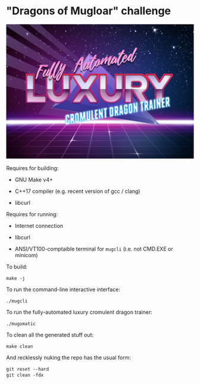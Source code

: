 # "Dragons of Mugloar" challenge


![It's true](falcdt.jpg)


Requires for building:

 * GNU Make v4+

 * C++17 compiler (e.g. recent version of gcc / clang)

 * libcurl


Requires for running:

 * Internet connection

 * libcurl

 * ANSI/VT100-comptaible terminal for `mugcli` (i.e. not CMD.EXE or minicom)


To build:

    make -j


To run the command-line interactive interface:

	./mugcli


To run the fully-automated luxury cromulent dragon trainer:

	./mugomatic


To clean all the generated stuff out:

    make clean


And recklessly nuking the repo has the usual form:

	git reset --hard
    git clean -fdx


